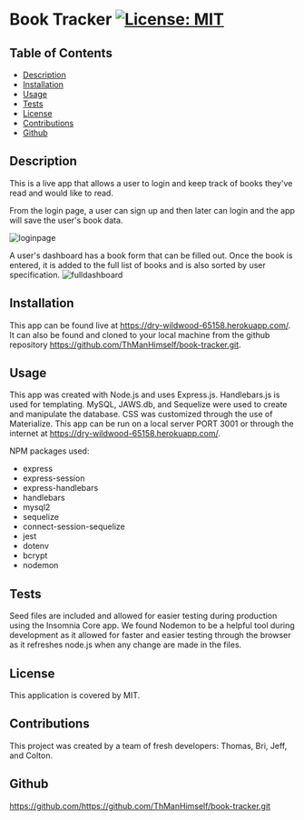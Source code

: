 # Book Tracker [![License: MIT](https://img.shields.io/badge/License-MIT-yellow.svg)](https://opensource.org/licenses/MIT)

## Table of Contents
* [Description](#description)
* [Installation](#installation)
* [Usage](#usage)
* [Tests](#tests)
* [License](#license)
* [Contributions](#contributions)
* [Github](#github)


<a name='description'></a>
## Description
This is a live app that allows a user to login and keep track of books they've read and would like to read.

From the login  page, a user can sign up and then later can login and the app will save the user's book data.

![loginpage](https://user-images.githubusercontent.com/83994997/133014759-816a49f1-3c12-4bcf-83d9-27283ae8dcaf.png)

A user's dashboard has a book form that can be filled out.  Once the book is entered, it is added to the full list of books and is also sorted by user specification.
![fulldashboard](https://user-images.githubusercontent.com/83994997/133014065-f66817f3-8a81-4e9d-95e3-1594a08d4b2e.png)


<a name='installation'></a>
## Installation
This app can be found live at https://dry-wildwood-65158.herokuapp.com/. It can also be found and cloned to your local machine from the github repository https://github.com/ThManHimself/book-tracker.git.

<a name='usage'></a>
## Usage
This app was created with Node.js and uses Express.js. Handlebars.js is used for templating. MySQL, JAWS.db, and Sequelize were used to create and manipulate the database. CSS was customized through the use of Materialize. This app can be run on a local server PORT 3001 or through the internet at https://dry-wildwood-65158.herokuapp.com/.

NPM packages used:
  - express
  - express-session
  - express-handlebars
  - handlebars
  - mysql2
  - sequelize
  - connect-session-sequelize
  - jest
  - dotenv
  - bcrypt
  - nodemon


<a name='tests'></a>
## Tests
Seed files are included and allowed for easier testing during production using the Insomnia Core app. We found Nodemon to be a helpful tool during development as it allowed for faster and easier testing through the browser as it refreshes node.js when any change are made in the files.

<a name='license'></a>
## License
This application is covered by MIT.

<a name='contributions'></a>
## Contributions
This project was created by a team of fresh developers: Thomas, Bri, Jeff, and Colton.

<a name='github'></a>
## Github
https://github.com/https://github.com/ThManHimself/book-tracker.git
